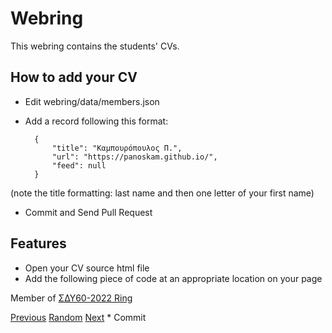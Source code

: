 # Webring

This webring contains the students' CVs.

## How to add your CV

* Edit webring/data/members.json
* Add a record following this format:

        {
            "title": "Καμπουρόπουλος Π.",
            "url": "https://panoskam.github.io/",
            "feed": null
        }
(note the title formatting: last name and then one letter of your first name)        
* Commit and Send Pull Request

## Features

* Open your CV source html file
* Add the following piece of code at an appropriate location on your page
<webring-banner>
    <p>Member of <a href="https://sdy60-2022.netlify.app/">ΣΔΥ60-2022 Ring</a></p>
    <a href="https://sdy60-2022.netlify.app/prev">Previous</a>
    <a href="https://sdy60-2022.netlify.app/random">Random</a>
    <a href="https://sdy60-2022.netlify.app/next">Next</a>
</webring-banner>
<script async src="https://sdy60-2022.netlify.app/embed.js" charset="utf-8"></script>
* Commit
